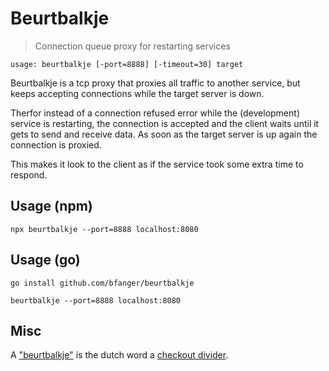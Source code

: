 # Beurtbalkje

> Connection queue proxy for restarting services

`usage: beurtbalkje [-port=8888] [-timeout=30] target`

Beurtbalkje is a tcp proxy that proxies all traffic to another service, but keeps accepting connections while the target server is down.

Therfor instead of a connection refused error while the (development) service is restarting, the connection is accepted and the client waits until it gets to send and receive data.
As soon as the target server is up again the connection is proxied.

This makes it look to the client as if the service took some extra time to respond.

## Usage (npm)

```shell
npx beurtbalkje --port=8888 localhost:8080
```

## Usage (go)

```shell
go install github.com/bfanger/beurtbalkje

beurtbalkje --port=8888 localhost:8080
```

## Misc

A ["beurtbalkje"](https://nl.wikipedia.org/wiki/Beurtbalkje) is the dutch word a [checkout divider](https://en.wikipedia.org/wiki/Checkout_divider).
